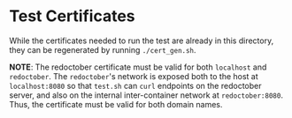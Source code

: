 Test Certificates
=================

While the certificates needed to run the test are already in this directory,
they can be regenerated by running `./cert_gen.sh`.

**NOTE**: The redoctober certificate must be valid for both `localhost` and
`redoctober`. The `redoctober`'s network is exposed both to the host at
`localhost:8080` so that `test.sh` can `curl` endpoints on the redoctober
server, and also on the internal inter-container network at `redoctober:8080`.
Thus, the certificate must be valid for both domain names.

